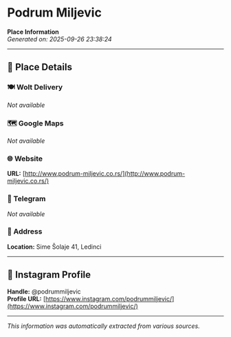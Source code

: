 # Podrum Miljevic

**Place Information**  
*Generated on: 2025-09-26 23:38:24*

---

## 📍 Place Details

### 🍽️ Wolt Delivery
*Not available*

### 🗺️ Google Maps
*Not available*

### 🌐 Website
**URL:** [http://www.podrum-miljevic.co.rs/](http://www.podrum-miljevic.co.rs/)

### 📱 Telegram
*Not available*

### 📍 Address
**Location:** Sime Šolaje 41, Ledinci

---

## 🔗 Instagram Profile

**Handle:** @podrummiljevic  
**Profile URL:** [https://www.instagram.com/podrummiljevic/](https://www.instagram.com/podrummiljevic/)

---

*This information was automatically extracted from various sources.*
